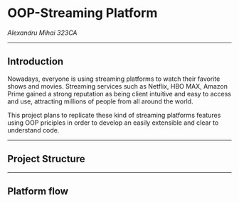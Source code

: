 # OOP-Streaming Platform

*Alexandru Mihai 323CA*

---
## Introduction

Nowadays, everyone is using streaming platforms to watch their favorite shows and movies.
Streaming services such as Netflix, HBO MAX, Amazon Prime gained a strong reputation as
being client intuitive and easy to access and use, attracting millions of people
from all around the world.

This project plans to replicate these kind of streaming platforms features using OOP
priciples in order to develop an easily extensible and clear to understand code.

---
## Project Structure



---
## Platform flow


